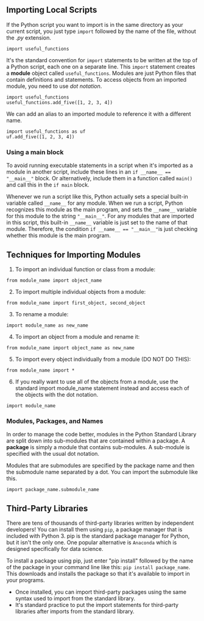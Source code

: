 ## Importing Local Scripts
If the Python script you want to import is in the same directory as your current script, you just type `import` followed by the name of the file, without the _.py_ extension.
```
import useful_functions
```
It's the standard convention for `import` statements to be written at the top of a Python script, each one on a separate line. This `import` statement creates a **module** object called `useful_functions`. Modules are just Python files that contain definitions and statements. To access objects from an imported module, you need to use _dot notation_.
```
import useful_functions
useful_functions.add_five([1, 2, 3, 4])
```
We can add an alias to an imported module to reference it with a different name.
```
import useful_functions as uf
uf.add_five([1, 2, 3, 4])
```

### Using a main block
To avoid running executable statements in a script when it's imported as a module in another script, include these lines in an `if __name__ == "__main__"` block. Or alternatively, include them in a function called `main()` and call this in the `if main` block.

Whenever we run a script like this, Python actually sets a special built-in variable called `__name__` for any module. When we run a script, Python recognizes this module as the main program, and sets the `__name__` variable for this module to the string `"__main__"`. For any modules that are imported in this script, this built-in `__name__` variable is just set to the name of that module. Therefore, the condition `if __name__ == "__main__"`is just checking whether this module is the main program.


## Techniques for Importing Modules
1. To import an individual function or class from a module:
```
from module_name import object_name
```
2. To import multiple individual objects from a module:
```
from module_name import first_object, second_object
```
3. To rename a module:
```
import module_name as new_name
```
4. To import an object from a module and rename it:
```
from module_name import object_name as new_name
```
5. To import every object individually from a module (DO NOT DO THIS):
```
from module_name import *
```
6. If you really want to use all of the objects from a module, use the standard import module_name statement instead and access each of the objects with the dot notation.
```
import module_name
```

### Modules, Packages, and Names
In order to manage the code better, modules in the Python Standard Library are split down into sub-modules that are contained within a package. A **package** is simply a module that contains sub-modules. A sub-module is specified with the usual dot notation.

Modules that are submodules are specified by the package name and then the submodule name separated by a dot. You can import the submodule like this.
```
import package_name.submodule_name
```

## Third-Party Libraries
There are tens of thousands of third-party libraries written by independent developers! You can install them using `pip`, a package manager that is included with Python 3. pip is the standard package manager for Python, but it isn't the only one. One popular alternative is `Anaconda` which is designed specifically for data science.

To install a package using pip, just enter "pip install" followed by the name of the package in your command line like this: `pip install package_name`. This downloads and installs the package so that it's available to import in your programs. 
* Once installed, you can import third-party packages using the same syntax used to import from the standard library.
* It's standard practice to put the import statements for third-party libraries after imports from the standard library.



